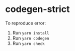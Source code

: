 # codegen-strict

To reproduce error:

1. Run `yarn install`
2. Run `yarn codegen`
3. Run `yarn check`

